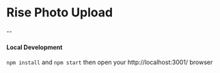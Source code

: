 # Rise Photo Upload
--
#### Local Development

`npm install` and `npm start` then open your http://localhost:3001/ browser